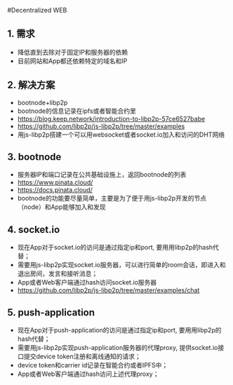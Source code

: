 #Decentralized WEB
## 1. 需求
- 降低直到去除对于固定IP和服务器的依赖
- 目前网站和App都还依赖特定的域名和IP

## 2. 解决方案
- bootnode+libp2p
- bootnode的信息记录在ipfs或者智能合约里
- https://blog.keep.network/introduction-to-libp2p-57ce6527babe
- https://github.com/libp2p/js-libp2p/tree/master/examples
- 用js-libp2p搭建一个可以用websocket或者socket.io加入和访问的DHT网络
## 3. bootnode
- 服务器IP和端口记录在公共基础设施上，返回bootnode的列表
- https://www.pinata.cloud/
- https://docs.pinata.cloud/
- bootnode的功能要尽量简单，主要是为了便于用js-libp2p开发的节点（node）和App能够加入和发现
## 4. socket.io
- 现在App对于socket.io的访问是通过指定ip和port, 要用用libp2p的hash代替；
- 需要用js-libp2p实现socket.io服务器，可以进行简单的room会话，即进入和退出房间，发言和接听消息；
- App或者Web客户端通过hash访问socket.io服务器
- https://github.com/libp2p/js-libp2p/tree/master/examples/chat

## 5. push-application
- 现在App对于push-application的访问是通过指定ip和port, 要用用libp2p的hash代替；
- 需要用js-libp2p实现push-application服务器的代理proxy, 提供socket.io接口提交device token注册和离线通知的请求；
- device token和carrier id记录在智能合约或者IPFS中；
- App或者Web客户端通过hash访问上述代理proxy；
